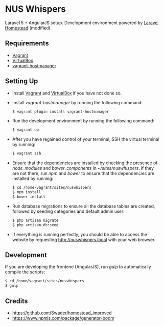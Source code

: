 # NUS Whispers

Laravel 5 + AngularJS setup. Development environment powered by [Laravel Homestead](https://github.com/laravel/homestead) (modified).

## Requirements
* [Vagrant](http://www.vagrantup.com)
* [VirtualBox](https://www.virtualbox.org/)
* [vagrant-hostmanager](https://github.com/smdahlen/vagrant-hostmanager)

## Setting Up
* Install [Vagrant](http://www.vagrantup.com) and [VirtualBox](https://www.virtualbox.org/) if you have not done so.

* Install *vagrant-hostmanager* by running the following command:
    ```bash
    $ vagrant plugin install vagrant-hostmanager
    ```

* Run the development environment by running the following command:
    ```bash
    $ vagrant up
    ```

* After you have regained control of your terminal, SSH the virtual terminal by running:
    ```bash
    $ vagrant ssh
    ```

* Ensure that the dependencies are installed by checking the presence of *node_modules* and *bower_components* in *~/sites/nuswhispers*. If they are not there, run *npm* and *bower* to ensure that the dependencies are installed by running:
    ```bash
    $ cd /home/vagrant/sites/nuswhispers
    $ npm install
    $ bower install
    ```
* Run database migrations to ensure all the database tables are created, followed by seeding categories and default admin user:
    ```bash
    $ php artisan migrate
    $ php artisan db:seed
    ```

* If everything is running perfectly, you should be able to access the website by requesting http://nuswhispers.local with your web browser.

## Development
If you are developing the frontend (AngularJS), run *gulp* to automatically compile the scripts:
```bash
$ cd /home/vagrant/sites/nuswhispers
$ gulp
```

## Credits
* https://github.com/Swader/homestead_improved
* https://www.npmjs.com/package/generator-boom

